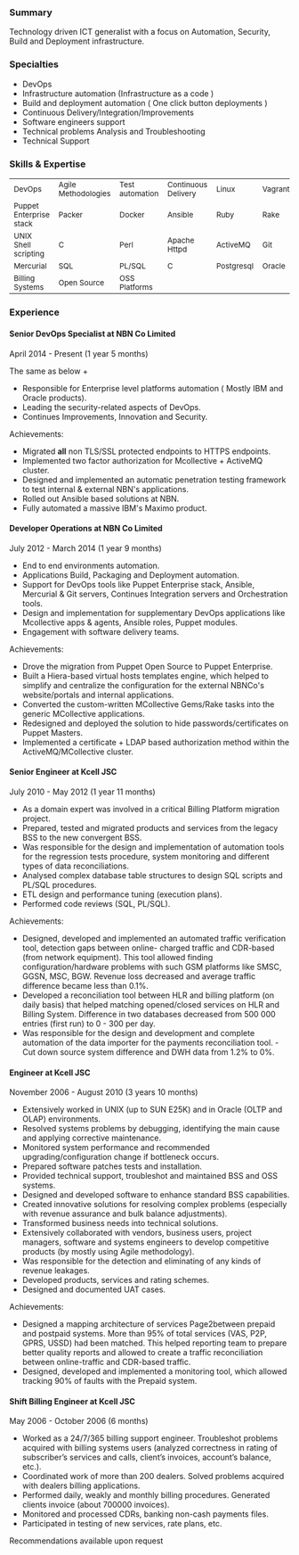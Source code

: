### Summary
Technology driven ICT generalist with a focus on Automation, Security, Build and Deployment infrastructure.
### Specialties
- DevOps
- Infrastructure automation (Infrastructure as a code )
- Build and deployment automation ( One click button deployments )
- Continuous Delivery/Integration/Improvements
- Software engineers support
- Technical problems Analysis and Troubleshooting
- Technical Support

### Skills & Expertise
<table>
  <tbody>
    <tr>
      <td><sub>DevOps</sub></td>
      <td><sub>Agile Methodologies</sub></td>
      <td><sub>Test automation</sub></td>
      <td><sub>Continuous Delivery</sub></td>
      <td><sub>Linux</sub></td>
      <td><sub>Vagrant</sub></td>
    </tr>
    <tr>
      <td><sub>Puppet Enterprise stack</sub></td>
      <td><sub>Packer</sub></td>
      <td><sub>Docker</sub></td>
      <td><sub>Ansible</sub></td>
      <td><sub>Ruby</sub></td>
      <td><sub>Rake</sub></td>
    </tr>
    <tr>
      <td><sub>UNIX Shell scripting</sub></td>
      <td><sub>C</sub></td>
      <td><sub>Perl</sub></td>
      <td><sub>Apache Httpd</sub></td>
      <td><sub>ActiveMQ</sub></td>
      <td><sub>Git</sub></td>
    </tr>
    <tr>
      <td><sub>Mercurial</sub></td>
      <td><sub>SQL</sub></td>
      <td><sub>PL/SQL</sub></td>
      <td><sub>C</sub></td>
      <td><sub>Postgresql</sub></td>
      <td><sub>Oracle</sub></td>
    </tr>
      <td><sub>Billing Systems</sub></td>
      <td><sub>Open Source</sub></td>
      <td><sub>OSS Platforms</sub></td>
    <tr>
    </tr>
  </tbody>
</table>


### Experience
#### Senior DevOps Specialist at NBN Co Limited
April 2014 - Present (1 year 5 months)

The same as below +
- Responsible for Enterprise level platforms automation ( Mostly IBM and Oracle products).
- Leading the security-related aspects of DevOps.
- Continues Improvements, Innovation and Security.

Achievements:
- Migrated **all** non TLS/SSL protected endpoints to HTTPS endpoints.
- Implemented two factor authorization for Mcollective + ActiveMQ cluster.
- Designed and implemented an automatic penetration testing framework to test internal & external NBN's applications.  
- Rolled out Ansible based solutions at NBN.
- Fully automated a massive IBM's Maximo product.

#### Developer Operations at NBN Co Limited
July 2012 - March 2014 (1 year 9 months)
- End to end environments automation.
- Applications Build, Packaging and Deployment automation.
- Support for DevOps tools like Puppet Enterprise stack, Ansible, Mercurial & Git servers, Continues Integration servers and Orchestration tools.
- Design and implementation for supplementary DevOps applications like Mcollective apps & agents, Ansible roles, Puppet modules.
- Engagement with software delivery teams.

Achievements:

- Drove the migration from Puppet Open Source to Puppet Enterprise.
- Built a Hiera-based virtual hosts
templates engine, which helped to simplify and centralize the configuration for the external NBNCo's website/portals
and internal applications.
- Converted the custom-written MCollective Gems/Rake tasks into the generic
MCollective applications.
- Redesigned and deployed the solution to hide passwords/certificates on Puppet
Masters.
- Implemented a certificate + LDAP based authorization method within the ActiveMQ/MCollective
cluster.

#### Senior Engineer at Kcell JSC
July 2010 - May 2012 (1 year 11 months)
- As a domain expert was involved in a critical Billing
Platform migration project.
- Prepared, tested and migrated products and services from the legacy BSS to
the new convergent BSS.
- Was responsible for the design and implementation of automation tools for
the regression tests procedure, system monitoring and different types of data reconciliations.
- Analysed
complex database table structures to design SQL scripts and PL/SQL procedures.
- ETL design and
performance tuning (execution plans).
- Performed code reviews (SQL, PL/SQL).

Achievements:
- Designed, developed and implemented an automated traffic verification tool, detection gaps between online-
charged traffic and CDR-based (from network equipment). This tool allowed finding configuration/hardware
problems with such GSM platforms like SMSC, GGSN, MSC, BGW. Revenue loss decreased and average
traffic difference became less than 0.1%.
- Developed a reconciliation tool between HLR and billing platform
(on daily basis) that helped matching opened/closed services on HLR and Billing System. Difference in two
databases decreased from 500 000 entries (first run) to 0 - 300 per day.
- Was responsible for the design and
development and complete automation of the data importer for the payments reconciliation tool. - Cut down
source system difference and DWH data from 1.2% to 0%.

#### Engineer at Kcell JSC
November 2006 - August 2010 (3 years 10 months)
- Extensively worked in UNIX (up to SUN E25K) and in Oracle (OLTP and OLAP) environments.
- Resolved systems problems by debugging, identifying the main cause and applying corrective maintenance.
- Monitored system performance and recommended upgrading/configuration change if bottleneck occurs.
- Prepared software patches tests and installation.
- Provided technical support, troubleshot and maintained
BSS and OSS systems.
- Designed and developed software to enhance standard BSS capabilities.
- Created
innovative solutions for resolving complex problems (especially with revenue assurance
and bulk balance adjustments).
- Transformed business needs into technical solutions.
- Extensively
collaborated with vendors, business users, project managers, software and systems engineers to develop
competitive products (by mostly using Agile methodology).
- Was responsible for the detection and
eliminating of any kinds of revenue leakages.
- Developed products, services and rating schemes.
- Designed and documented UAT cases.

Achievements:
- Designed a mapping architecture of services
Page2between prepaid and postpaid systems. More than 95% of total services (VAS, P2P, GPRS, USSD) had
been matched. This helped reporting team to prepare better quality reports and allowed to create a traffic
reconciliation between online-traffic and CDR-based traffic.
- Designed, developed and implemented a
monitoring tool, which allowed tracking 90% of faults with the Prepaid system.


#### Shift Billing Engineer at Kcell JSC
May 2006 - October 2006 (6 months)

- Worked as a 24/7/365 billing support engineer. Troubleshot problems acquired with billing systems users
(analyzed correctness in rating of subscriber’s services and calls, client’s invoices, account’s balance, etc.).
- Coordinated work of more than 200 dealers. Solved problems acquired with dealers billing applications.
- Performed daily, weakly and monthly billing procedures. Generated clients invoice (about 700000 invoices).
- Monitored and processed CDRs, banking non-cash payments files.
- Participated in testing of new services,
rate plans, etc.

Recommendations available upon request

